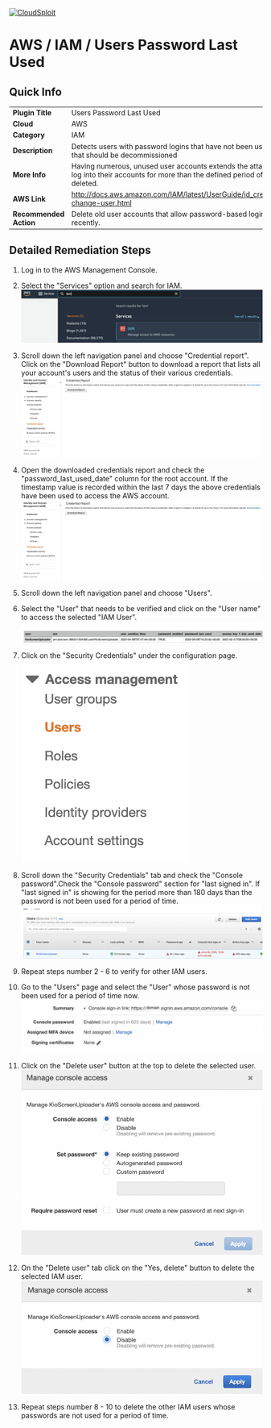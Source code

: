 [![CloudSploit](https://cloudsploit.com/img/logo-new-big-text-100.png "CloudSploit")](https://cloudsploit.com)

# AWS / IAM / Users Password Last Used

## Quick Info

| | |
|-|-|
| **Plugin Title** | Users Password Last Used |
| **Cloud** | AWS |
| **Category** | IAM |
| **Description** | Detects users with password logins that have not been used for a period of time and that should be decommissioned |
| **More Info** | Having numerous, unused user accounts extends the attack surface. If users do not log into their accounts for more than the defined period of time, the account should be deleted. |
| **AWS Link** | http://docs.aws.amazon.com/IAM/latest/UserGuide/id_credentials_passwords_admin-change-user.html |
| **Recommended Action** | Delete old user accounts that allow password-based logins and have not been used recently. |

## Detailed Remediation Steps
1. Log in to the AWS Management Console.
2. Select the "Services" option and search for IAM. </br> <img src="/resources/aws/iam/users-password-last-used/step2.png"/>
3. Scroll down the left navigation panel and choose "Credential report". Click on the "Download Report" button to download a report that lists all your account's users and the status of their various credentials. </br><img src="/resources/aws/iam/users-password-last-used/step3.png"/>
4. Open the downloaded credentials report and check the "password_last_used_date" column for the root account. If the timestamp value is recorded within the last 7 days the above credentials have been used to access the AWS account.</br><img src="/resources/aws/iam/users-password-last-used/step3.png"/>


6. Scroll down the left navigation panel and choose "Users". 
7. Select the "User" that needs to be verified and click on the "User name" to access the selected "IAM User".</br><img src="/resources/aws/iam/users-password-last-used/step4.png"/>
8. Click on the "Security Credentials" under the configuration page.</br><img src="/resources/aws/iam/users-password-last-used/step5.png"/>
9. Scroll down the "Security Credentials" tab and check the "Console password".Check the "Console password" section for "last signed in". If "last signed in" is showing for the period more than 180 days than the password is not been used for a period of time.</br><img src="/resources/aws/iam/users-password-last-used/step6.png"/>
10. Repeat steps number 2 - 6 to verify for other IAM users.</br>
11. Go to the "Users" page and select the "User" whose password is not been used for a period of time now. </br><img src="/resources/aws/iam/users-password-last-used/step8.png"/>
12. Click on the "Delete user" button at the top to delete the selected user. </br><img src="/resources/aws/iam/users-password-last-used/step9.png"/>
13. On the "Delete user" tab click on the "Yes, delete" button to delete the selected IAM user. </br><img src="/resources/aws/iam/users-password-last-used/step10.png"/>
14. Repeat steps number 8 - 10 to delete the other IAM users whose passwords are not used for a period of time. </br>
